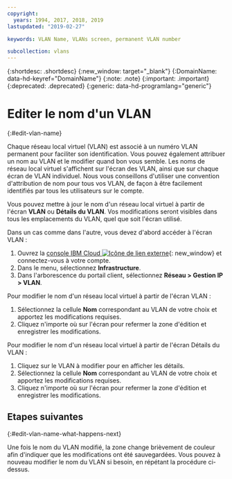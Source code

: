 ```yaml
---
copyright:
  years: 1994, 2017, 2018, 2019
lastupdated: "2019-02-27"

keywords: VLAN Name, VLANs screen, permanent VLAN number

subcollection: vlans
---
```


{:shortdesc: .shortdesc}
{:new_window: target="_blank"}
{:DomainName: data-hd-keyref="DomainName"}
{:note: .note}
{:important: .important}
{:deprecated: .deprecated}
{:generic: data-hd-programlang="generic"}

# Editer le nom d'un VLAN
{:#edit-vlan-name}

Chaque réseau local virtuel (VLAN) est associé à un numéro VLAN permanent pour faciliter son identification. Vous pouvez également attribuer un nom au VLAN et le modifier quand bon vous semble. Les noms de réseau local virtuel s'affichent sur l'écran des VLAN, ainsi que sur chaque écran de VLAN individuel. Nous vous conseillons d'utiliser une convention d'attribution de nom pour tous vos VLAN, de façon à être facilement identifiés par tous les utilisateurs sur le compte.

Vous pouvez mettre à jour le nom d'un réseau local virtuel à partir de l'écran **VLAN** ou **Détails du VLAN**. Vos modifications seront visibles dans tous les emplacements du VLAN, quel que soit l'écran utilisé.

Dans un cas comme dans l'autre, vous devez d'abord accéder à l'écran VLAN :

1. Ouvrez la [console IBM Cloud ![Icône de lien externe](../../icons/launch-glyph.svg "Icône de lien externe")](https://{DomainName}/){: new_window} et connectez-vous à votre compte.
2. Dans le menu, sélectionnez **Infrastructure**.
3. Dans l'arborescence du portail client, sélectionnez **Réseau > Gestion IP > VLAN**.

Pour modifier le nom d'un réseau local virtuel à partir de l'écran VLAN :

1. Sélectionnez la cellule **Nom** correspondant au VLAN de votre choix et apportez les modifications requises.
2. Cliquez n'importe où sur l'écran pour refermer la zone d'édition et enregistrer les modifications.

Pour modifier le nom d'un réseau local virtuel à partir de l'écran Détails du VLAN :

1. Cliquez sur le VLAN à modifier pour en afficher les détails.
2. Sélectionnez la cellule **Nom** correspondant au VLAN de votre choix et apportez les modifications requises.
3. Cliquez n'importe où sur l'écran pour refermer la zone d'édition et enregistrer les modifications.

## Etapes suivantes
{:#edit-vlan-name-what-happens-next}

Une fois le nom du VLAN modifié, la zone change brièvement de couleur afin d'indiquer que les modifications ont été sauvegardées. Vous pouvez à nouveau modifier le nom du VLAN si besoin, en répétant la procédure ci-dessus.
